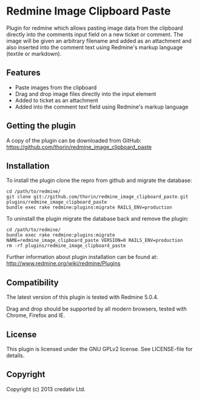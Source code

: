 # Redmine Image Clipboard Paste

Plugin for redmine which allows pasting image data from the clipboard directly into the comments input field on a new ticket or comment. The image will be given an arbitrary filename and added as an attachment and also inserted into the comment text using Redmine's markup language (textile or markdown).

## Features

* Paste images from the clipboard
* Drag and drop image files directly into the input element
* Added to ticket as an attachment
* Added into the comment text field using Redmine's markup language

## Getting the plugin

A copy of the plugin can be downloaded from GitHub: https://github.com/thorin/redmine_image_clipboard_paste

## Installation

To install the plugin clone the repro from github and migrate the database:

```
cd /path/to/redmine/
git clone git://github.com/thorin/redmine_image_clipboard_paste.git plugins/redmine_image_clipboard_paste
bundle exec rake redmine:plugins:migrate RAILS_ENV=production
```

To uninstall the plugin migrate the database back and remove the plugin:

```
cd /path/to/redmine/
bundle exec rake redmine:plugins:migrate NAME=redmine_image_clipboard_paste VERSION=0 RAILS_ENV=production
rm -rf plugins/redmine_image_clipboard_paste
```

Further information about plugin installation can be found at: http://www.redmine.org/wiki/redmine/Plugins

## Compatibility

The latest version of this plugin is tested with Redmine 5.0.4.

Drag and drop should be supported by all modern browsers, tested with Chrome, Firefox and IE.

## License

This plugin is licensed under the GNU GPLv2 license. See LICENSE-file for details.

## Copyright

Copyright (c) 2013 credativ Ltd.

